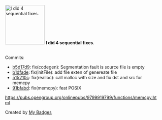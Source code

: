<img src="https://my-badges.github.io/my-badges/fix-4.png" alt="I did 4 sequential fixes." title="I did 4 sequential fixes." width="128">
<strong>I did 4 sequential fixes.</strong>
<br><br>

Commits:

- <a href="https://github.com/Neptunium931/ncc/commit/b5d17d9723fdbd51e3954a3d416fe9db7aefeda8">b5d17d9</a>: fix(codegen): Segmentation fault is source file is empty
- <a href="https://github.com/Neptunium931/ncc/commit/b1dfadea189c5991ea8e4dd94a1ce6048641b706">b1dfade</a>: fix(initFile): add file exten of genereate file
- <a href="https://github.com/Neptunium931/ncc/commit/515210c3ad76e9491774deaad03c994eecce5e32">515210c</a>: fix(realloc): call malloc with size and fix dst and src for memcpy
- <a href="https://github.com/Neptunium931/ncc/commit/91bfabdb402645bc8e0a843945f663efc8f01163">91bfabd</a>: fix(memcpy): feat POSIX

https://pubs.opengroup.org/onlinepubs/9799919799/functions/memcpy.html


Created by <a href="https://github.com/my-badges/my-badges">My Badges</a>